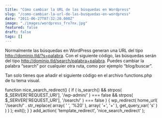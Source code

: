```yaml
---
title: "Cómo cambiar la URL de las búsquedas en Wordpress"
slug: "/como-cambiar-la-url-de-las-busquedas-en-wordpress"
date: "2011-06-27T07:32:20.000Z"
image: "./images/wordpress_frx7nx.jpg"
featured: false
draft: false
tags: []
---
```



Normalmente las búsquedas en WordPress generan una URL del tipo http://dominio.tld/?s=palabra. Con el siguiente código, las búsquedas serán del tipo http://dominio.tld/search/palabra+palabra. Puedes cambiar la palabra “search” por cualquier otra ruta, como por ejemplo “blog/buscar”.

Tan solo tienes que añadir el siguiente código en el archivo functions.php de tu tema visual.

function nice_search_redirect() { if ( is_search() && strpos( $_SERVER['REQUEST_URI'], '/wp-admin/' ) === false && strpos( $_SERVER['REQUEST_URI'], '/search/' ) === false ) { wp_redirect( home_url( '/search/' . str_replace( array( ' ', '%20' ), array( '+', '+' ), get_query_var( 's' ) ) ) ); exit(); } } add_action( 'template_redirect', 'nice_search_redirect' );



